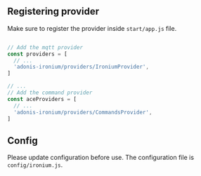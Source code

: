 ## Registering provider

Make sure to register the provider inside `start/app.js` file.

```js

// Add the mqtt provider
const providers = [
  // ...
  'adonis-ironium/providers/IroniumProvider',
]

// ...
// Add the command provider
const aceProviders = [
  // ...
  'adonis-ironium/providers/CommandsProvider',
]
```

## Config

Please update configuration before use. The configuration file is `config/ironium.js`.
